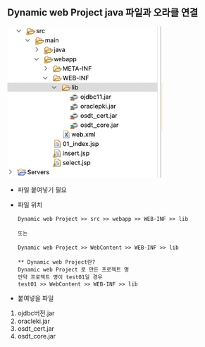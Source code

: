 ## Dynamic web Project java 파일과 오라클 연결
<img src="https://github.com/hyeah0/SmartWeb_Contents_WebApplication_developer_class/blob/main/0_MacSet/image/jsp_oracle.png" width="70%">

- 파일 붙여넣기 필요

- 파일 위치

  ```
  Dynamic web Project >> src >> webapp >> WEB-INF >> lib

  또는

  Dynamic web Project >> WebContent >> WEB-INF >> lib

  ** Dynamic web Project란?
  Dynamic web Project 로 만든 프로젝트 명
  만약 프로젝트 명이 test01일 경우
  test01 >> WebContent >> WEB-INF >> lib
  ```

- 붙여넣을 파일

1. ojdbc버전.jar
2. oracleki.jar
3. osdt_cert.jar
4. osdt_core.jar
